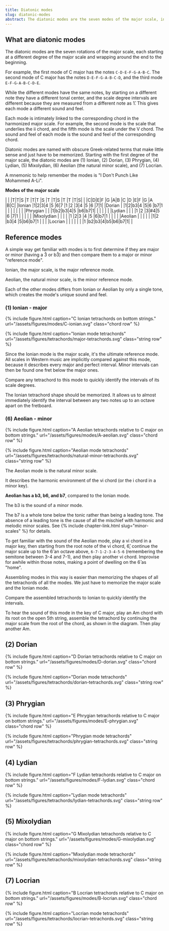 ```yaml
---
title: Diatonic modes
slug: diatonic-modes
abstract: The diatonic modes are the seven modes of the major scale, including the major ("Ionian") and natural minor ("Aeolian") already covered. Each mode describes the harmonic environment of the corresponding chord in a major key.
---
```


## What are diatonic modes

The diatonic modes are the seven rotations of the major scale, 
each starting at a different degree of the major scale 
and wrapping around the end to the beginning.

For example,
the first mode of C major has the notes `C-D-E-F-G-A-B-C`.
The second mode of C major has the notes `D-E-F-G-A-B-C-D`,
and the third mode `E-F-G-A-B-C-D-E`.

While the different modes have the same notes, 
by starting on a different note they have a different tonal center,
and the scale degree intervals are different because they are measured from a different note as 1&#x302;.
This gives each mode a different sound and feel.

Each mode is intimately linked to the corresponding chord in the harmonized major scale.
For example,
the second mode is the scale that underlies the ii chord,
and the fifth mode is the scale under the V chord.
The sound and feel of each mode is the sound and feel of the corresponding chord.

Diatonic modes are named with obscure Greek-related terms that make little sense and just have to be memorized.
Starting with the first degree of the major scale,
the diatonic modes are
(1) Ionian,
(2) Dorian,
(3) Phrygian,
(4) Lydian,
(5) Mixolydian,
(6) Aeolian (the natural minor scale), and 
(7) Locrian.

A mnemonic to help remember the modes is "I Don't Punch Like Mohammed A-Li".

**Modes of the major scale**

<div class="table-wrapper" markdown="block">

|            | |T|T|S |T |T|T |S |T |T|S |T |T |T|S|
|            |C|D|E|F |G |A|B |C |D |E|F |G |A |B|C|
|Ionian      |1|2|3|4 |5 |6|7 |1 |2 |3|4 |5 |6 |7|1|
|Dorian      | |1|2|b3|4 |5|6 |b7|1 | |  |  |  | | |
|Phrygian    | | |1|b2|b3|4|5 |b6|b7|1|  |  |  | | |
|Lydian      | | | |1 |2 |3|#4|5 |6 |7|1 |  |  | | |
|Mixolydian  | | | |  |1 |2|3 |4 |5 |6|b7|1 |  | | |
|Aeolian     | | | |  |  |1|2 |b3|4 |5|b6|b7|1 | | |
|Locrian     | | | |  |  | |1 |b2|b3|4|b5|b6|b7|1| |

</div>

## Reference modes

A simple way get familiar with modes is to first determine if they are major or minor
(having a 3&#x302; or b3&#x302;)
and then compare them to a major or minor "reference mode".

Ionian, the major scale,
is the major reference mode.

Aeolian, the natural minor scale,
is the minor reference mode.

Each of the other modes differs from Ionian or Aeolian by only a single tone,
which creates the mode's unique sound and feel.

### (1) Ionian - major

{% include figure.html
    caption="C Ionian tetrachords on bottom strings."
    url="/assets/figures/modes/C-ionian.svg"
    class="chord row"
%}

{% include figure.html
    caption="Ionian mode tetrachords"
    url="/assets/figures/tetrachords/major-tetrachords.svg"
    class="string row"
%}

Since the Ionian mode is the major scale,
it's the ultimate reference mode.
All scales in Western music are implicitly compared against this mode,
because it describes every major and perfect interval.
Minor intervals can then be found one fret below the major ones.

Compare any tetrachord to this mode to quickly identify the intervals of its scale degrees. 

The Ionian tetrachord shape should be memorized.
It allows us to almost immediately identify the interval between any two notes up to an octave apart on the fretboard.

### (6) Aeolian - minor

{% include figure.html
    caption="A Aeolian tetrachords relative to C major on bottom strings."
    url="/assets/figures/modes/A-aeolian.svg"
    class="chord row"
%}

{% include figure.html
    caption="Aeolian mode tetrachords"
    url="/assets/figures/tetrachords/natural-minor-tetrachords.svg"
    class="string row"
%}

The Aeolian mode is the natural minor scale.

It describes the harmonic environment of the vi chord
(or the i chord in a minor key).

**Aeolian has a b3, b6, and b7**,
compared to the Ionian mode.

The b3 is the sound of a minor mode.

The b7 is a whole tone below the tonic rather than being a leading tone.
The absence of a leading tone is the cause of all the mischief with harmonic and melodic minor scales.
See {% include chapter-link.html slug="minor-scales" %}
for details.

To get familiar with the sound of the Aeolian mode,
play a vi chord in a major key,
then starting from the root note of the vi chord,
6&#x302;,
continue the major scale up to the 6&#x302; an octave above,
`6-7-1-2-3-4-5-6`
(remembering the semitone between 3-4 and 7-1),
and then play another vi chord.
Improvise for awhile within those notes,
making a point of dwelling on the 6&#x302; as "home".

Assembling modes in this way is easier than memorizing the shapes of all the tetrachords of all the modes.
We just have to memorize the major scale and the Ionian mode.

Compare the assembled tetrachords to Ionian to quickly identify the intervals.



To hear the sound of this mode in the key of C major,
play an Am chord with its root on the open 5th string,
assemble the tetrachord by continuing the major scale from the root of the chord,
as shown in the diagram.
Then play another Am.

## (2) Dorian

{% include figure.html
    caption="D Dorian tetrachords relative to C major on bottom strings."
    url="/assets/figures/modes/D-dorian.svg"
    class="chord row"
%}

{% include figure.html
    caption="Dorian mode tetrachords"
    url="/assets/figures/tetrachords/dorian-tetrachords.svg"
    class="string row"
%}

## (3) Phrygian

{% include figure.html
    caption="E Phrygian tetrachords relative to C major on bottom strings."
    url="/assets/figures/modes/E-phrygian.svg"
    class="chord row"
%}

{% include figure.html
    caption="Phrygian mode tetrachords"
    url="/assets/figures/tetrachords/phrygian-tetrachords.svg"
    class="string row"
%}

## (4) Lydian

{% include figure.html
    caption="F Lydian tetrachords relative to C major on bottom strings."
    url="/assets/figures/modes/F-lydian.svg"
    class="chord row"
%}

{% include figure.html
    caption="Lydian mode tetrachords"
    url="/assets/figures/tetrachords/lydian-tetrachords.svg"
    class="string row"
%}

## (5) Mixolydian

{% include figure.html
    caption="G Mixolydian tetrachords relative to C major on bottom strings."
    url="/assets/figures/modes/G-mixolydian.svg"
    class="chord row"
%}

{% include figure.html
    caption="Mixolydian mode tetrachords"
    url="/assets/figures/tetrachords/mixolydian-tetrachords.svg"
    class="string row"
%}

## (7) Locrian

{% include figure.html
    caption="B Locrian tetrachords relative to C major on bottom strings."
    url="/assets/figures/modes/B-locrian.svg"
    class="chord row"
%}

{% include figure.html
    caption="Locrian mode tetrachords"
    url="/assets/figures/tetrachords/locrian-tetrachords.svg"
    class="string row"
%}
